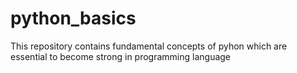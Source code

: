 # python_basics
This repository contains fundamental concepts of pyhon which are essential to become strong in programming language

